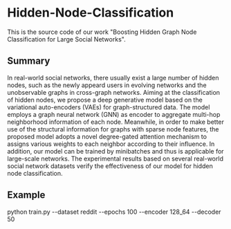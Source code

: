 # Hidden-Node-Classification
This is the source code of our work "Boosting Hidden Graph Node Classification for Large Social Networks".

## Summary
In real-world social networks, there usually exist a large number of hidden nodes, such as the newly appeard users in evolving networks and the unobservable graphs in cross-graph networks. Aiming at the classification of hidden nodes, we propose a deep generative model based on the variational auto-encoders (VAEs) for graph-structured data. The model employs a graph neural network (GNN) as encoder to aggregate multi-hop neighborhood information of each node. Meanwhile, in order to make better use of the structural information for graphs with sparse node features, the proposed model adopts a novel degree-gated attention mechanism to assigns various weights to each neighbor according to their influence. In addition, our model can be trained by minibatches and thus is applicable for large-scale networks. The experimental results based on several real-world social network datasets verify the effectiveness of our model for hidden node classification.

## Example
python train.py --dataset reddit --epochs 100 --encoder 128_64 --decoder 50
